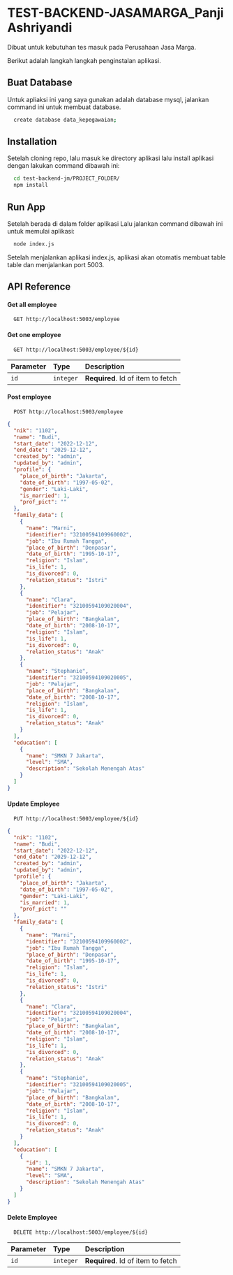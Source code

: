 # TEST-BACKEND-JASAMARGA_Panji Ashriyandi

Dibuat untuk kebutuhan tes masuk pada Perusahaan Jasa Marga.

Berikut adalah langkah langkah penginstalan aplikasi.

## Buat Database

Untuk apliaksi ini yang saya gunakan adalah database mysql, jalankan command ini untuk membuat database.

```bash
  create database data_kepegawaian;
```

## Installation

Setelah cloning repo, lalu masuk ke directory aplikasi lalu install aplikasi dengan lakukan command dibawah ini:

```bash
  cd test-backend-jm/PROJECT_FOLDER/
  npm install
```

## Run App

Setelah berada di dalam folder aplikasi Lalu jalankan command dibawah ini untuk memulai aplikasi:

```bash
  node index.js
```

Setelah menjalankan aplikasi index.js, aplikasi akan otomatis membuat table table dan menjalankan port 5003.

## API Reference

#### Get all employee

```http
  GET http://localhost:5003/employee
```

#### Get one employee

```http
  GET http://localhost:5003/employee/${id}
```

| Parameter | Type      | Description                       |
| :-------- | :-------- | :-------------------------------- |
| `id`      | `integer` | **Required**. Id of item to fetch |

#### Post employee

```http
  POST http://localhost:5003/employee
```

```json
{
  "nik": "1102",
  "name": "Budi",
  "start_date": "2022-12-12",
  "end_date": "2029-12-12",
  "created_by": "admin",
  "updated_by": "admin",
  "profile": {
    "place_of_birth": "Jakarta",
    "date_of_birth": "1997-05-02",
    "gender": "Laki-Laki",
    "is_married": 1,
    "prof_pict": ""
  },
  "family_data": [
    {
      "name": "Marni",
      "identifier": "32100594109960002",
      "job": "Ibu Rumah Tangga",
      "place_of_birth": "Denpasar",
      "date_of_birth": "1995-10-17",
      "religion": "Islam",
      "is_life": 1,
      "is_divorced": 0,
      "relation_status": "Istri"
    },
    {
      "name": "Clara",
      "identifier": "32100594109020004",
      "job": "Pelajar",
      "place_of_birth": "Bangkalan",
      "date_of_birth": "2008-10-17",
      "religion": "Islam",
      "is_life": 1,
      "is_divorced": 0,
      "relation_status": "Anak"
    },
    {
      "name": "Stephanie",
      "identifier": "32100594109020005",
      "job": "Pelajar",
      "place_of_birth": "Bangkalan",
      "date_of_birth": "2008-10-17",
      "religion": "Islam",
      "is_life": 1,
      "is_divorced": 0,
      "relation_status": "Anak"
    }
  ],
  "education": [
    {
      "name": "SMKN 7 Jakarta",
      "level": "SMA",
      "description": "Sekolah Menengah Atas"
    }
  ]
}
```

#### Update Employee

```http
  PUT http://localhost:5003/employee/${id}
```

```json
{
  "nik": "1102",
  "name": "Budi",
  "start_date": "2022-12-12",
  "end_date": "2029-12-12",
  "created_by": "admin",
  "updated_by": "admin",
  "profile": {
    "place_of_birth": "Jakarta",
    "date_of_birth": "1997-05-02",
    "gender": "Laki-Laki",
    "is_married": 1,
    "prof_pict": ""
  },
  "family_data": [
    {
      "name": "Marni",
      "identifier": "32100594109960002",
      "job": "Ibu Rumah Tangga",
      "place_of_birth": "Denpasar",
      "date_of_birth": "1995-10-17",
      "religion": "Islam",
      "is_life": 1,
      "is_divorced": 0,
      "relation_status": "Istri"
    },
    {
      "name": "Clara",
      "identifier": "32100594109020004",
      "job": "Pelajar",
      "place_of_birth": "Bangkalan",
      "date_of_birth": "2008-10-17",
      "religion": "Islam",
      "is_life": 1,
      "is_divorced": 0,
      "relation_status": "Anak"
    },
    {
      "name": "Stephanie",
      "identifier": "32100594109020005",
      "job": "Pelajar",
      "place_of_birth": "Bangkalan",
      "date_of_birth": "2008-10-17",
      "religion": "Islam",
      "is_life": 1,
      "is_divorced": 0,
      "relation_status": "Anak"
    }
  ],
  "education": [
    {
      "id": 1,
      "name": "SMKN 7 Jakarta",
      "level": "SMA",
      "description": "Sekolah Menengah Atas"
    }
  ]
}
```

#### Delete Employee

```http
  DELETE http://localhost:5003/employee/${id}
```

| Parameter | Type      | Description                       |
| :-------- | :-------- | :-------------------------------- |
| `id`      | `integer` | **Required**. Id of item to fetch |
